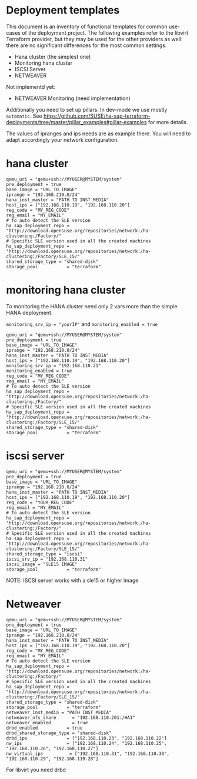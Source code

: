 # Deployment templates

This document is an inventory of functional templates for common use-cases of the deployment project.
The following examples refer to the libvirt Terraform provider, but they may be used for the other providers as well: there are no significant differences for the most common settings.


- Hana cluster (the simplest one)
- Monitoring hana cluster
- ISCSI Server
- NETWEAVER

Not implementd yet:
- NETWEAVER Monitoring (need implementation)

Additionally you need to set up pillars. In dev-mode we use mostly `automatic`.
See https://github.com/SUSE/ha-sap-terraform-deployments/tree/master/pillar_examples#pillar-examples for more details.

The values of ipranges and ips needs are as example there. You will need to adapt accordingly your network configuration.


# hana cluster

```
qemu_uri = "qemu+ssh://MYUSER@MYSTEM/system"
pre_deployment = true
base_image = "URL_TO_IMAGE"
iprange = "192.168.210.0/24"
hana_inst_master = "PATH TO INST_MEDIA"
host_ips = ["192.168.110.19", "192.168.110.20"]
reg_code = "MY_REG_CODE"
reg_email = "MY_EMAIL"
# To auto detect the SLE version
ha_sap_deployment_repo = "http://download.opensuse.org/repositories/network:/ha-clustering:/Factory/"
# Specific SLE version used in all the created machines
ha_sap_deployment_repo = "http://download.opensuse.org/repositories/network:/ha-clustering:/Factory/SLE_15/"
shared_storage_type = "shared-disk"
storage_pool           = "terraform"
```

# monitoring hana cluster

To monitoring the HANA cluster need only 2 vars more than the simple HANA deployment.


`monitoring_srv_ip = "yourIP"` and `monitoring_enabled = true`

```
qemu_uri = "qemu+ssh://MYUSER@MYSTEM/system"
pre_deployment = true
base_image = "URL_TO_IMAGE"
iprange = "192.168.210.0/24"
hana_inst_master = "PATH TO INST_MEDIA"
host_ips = ["192.168.110.19", "192.168.110.20"]
monitoring_srv_ip = "192.168.110.21"
monitoring_enabled = true
reg_code = "MY_REG_CODE"
reg_email = "MY_EMAIL"
# To auto detect the SLE version
ha_sap_deployment_repo = "http://download.opensuse.org/repositories/network:/ha-clustering:/Factory/"
# Specific SLE version used in all the created machines
ha_sap_deployment_repo = "http://download.opensuse.org/repositories/network:/ha-clustering:/Factory/SLE_15/"
shared_storage_type = "shared-disk"
storage_pool           = "terraform"
```

# iscsi server

```
qemu_uri = "qemu+ssh://MYUSER@MYSTEM/system"
pre_deployment = true
base_image = "URL_TO_IMAGE"
iprange = "192.168.210.0/24"
hana_inst_master = "PATH TO INST_MEDIA"
host_ips = ["192.168.110.19", "192.168.110.20"]
reg_code = "YOUR_REG_CODE"
reg_email = "MY_EMAIL"
# To auto detect the SLE version
ha_sap_deployment_repo = "http://download.opensuse.org/repositories/network:/ha-clustering:/Factory/"
# Specific SLE version used in all the created machines
ha_sap_deployment_repo = "http://download.opensuse.org/repositories/network:/ha-clustering:/Factory/SLE_15/"
shared_storage_type = "iscsi"
iscsi_srv_ip = "192.168.110.31"
iscsi_image = "SLE15 IMAGE"
storage_pool           = "terraform"
```

NOTE: ISCSI server works with a sle15 or higher image

# Netweaver

```
qemu_uri = "qemu+ssh://MYUSER@MYSTEM/system"
pre_deployment = true
base_image = "URL_TO_IMAGE"
iprange = "192.168.210.0/24"
hana_inst_master = "PATH TO INST_MEDIA"
host_ips = ["192.168.110.19", "192.168.110.20"]
reg_code = "MY_REG_CODE"
reg_email = "MY_EMAIL"
# To auto detect the SLE version
ha_sap_deployment_repo = "http://download.opensuse.org/repositories/network:/ha-clustering:/Factory/"
# Specific SLE version used in all the created machines
ha_sap_deployment_repo = "http://download.opensuse.org/repositories/network:/ha-clustering:/Factory/SLE_15/"
shared_storage_type = "shared-disk"
storage_pool           = "terraform"
netweaver_inst_media = "PATH INST MEDIA"
netweaver_nfs_share      = "192.168.110.201:/HA1"
netweaver_enabled        = true
drbd_enabled           = true
drbd_shared_storage_type = "shared-disk"
drbd_ips               = ["192.168.110.23", "192.168.110.22"]
nw_ips                 = ["192.168.110.24", "192.168.110.25", "192.168.110.26", "192.168.110.27"]
nw_virtual_ips          = ["192.168.110.31", "192.168.110.30", "192.168.110.29", "192.168.119.28"]
```

For libvirt you need drbd
